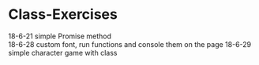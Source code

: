 # Class-Exercises

18-6-21 simple Promise method <br>
18-6-28 custom font, run functions and console them on the page
18-6-29 simple character game with class
